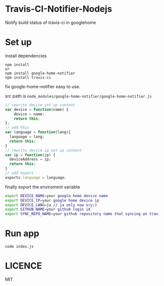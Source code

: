 # Travis-CI-Notifier-Nodejs
Notify build status of travis-ci in googlehome
# Set up
install dependencies
```
npm install
or
npm install google-home-notifier
npm install travis-ci
```
fix google-home-notifier easy to use. 

src path is ```node_modules/google-home-notifier/google-home-notifier.js```

```javascript
// rewrite device set up content
var device = function(name) {
    device = name;
    return this;
};
// add this 
var language = function(lang){
  language = lang;
  return this;
}
// rewrite device ip set up content
var ip = function(ip) {
  deviceAddress = ip;
  return this;
}
// add export
exports.language = language;
```
finally export the enviroment variable
```sh
export DEVICE_NAME=your google home device name
export DEVICE_IP=your google home device ip
export DEVICE_LANG=ja // ja only now sry;)
export GITHUB_NAME=your github login id 
export SYNC_REPO_NAME=your github repository name that syncing on travis-ci
```
# Run app
```
node index.js
```
# LICENCE
MIT
